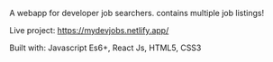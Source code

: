 A webapp for developer job searchers. contains multiple job listings!

Live project: https://mydevjobs.netlify.app/

Built with: Javascript Es6+, React Js, HTML5, CSS3
